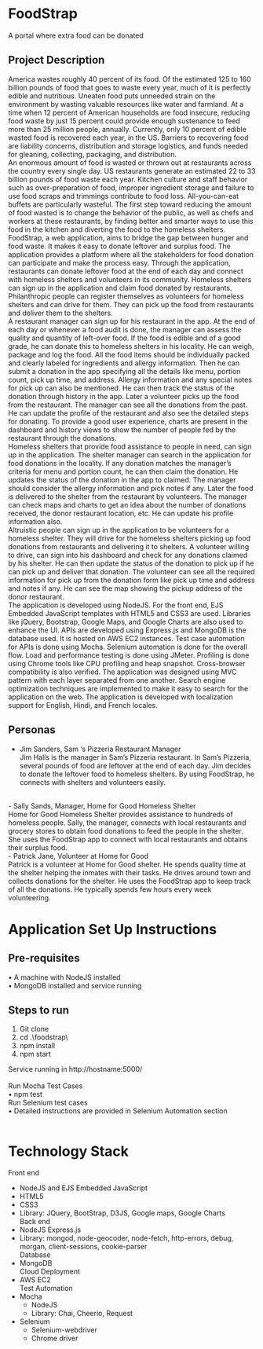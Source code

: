# FoodStrap
A portal where extra food can be donated

## Project Description
America wastes roughly 40 percent of its food. Of the estimated 125 to 160 billion pounds of food that goes to waste every year, much of it is perfectly edible and nutritious. Uneaten food puts unneeded strain on the environment by wasting valuable resources like water and farmland. At a time when 12 percent of American households are food insecure, reducing food waste by just 15 percent could provide enough sustenance to feed more than 25 million people, annually. Currently, only 10 percent of edible wasted food is recovered each year, in the US. Barriers to recovering food are liability concerns, distribution and storage logistics, and funds needed for gleaning, collecting, packaging, and distribution.<br>
An enormous amount of food is wasted or thrown out at restaurants across the country every single day. US restaurants generate an estimated 22 to 33 billion pounds of food waste each year. Kitchen culture and staff behavior such as over-preparation of food, improper ingredient storage and failure to use food scraps and trimmings contribute to food loss. All-you-can-eat buffets are particularly wasteful. The first step toward reducing the amount of food wasted is to change the behavior of the public, as well as chefs and workers at these restaurants, by finding better and smarter ways to use this food in the kitchen and diverting the food to the homeless shelters.<br>
FoodStrap, a web application, aims to bridge the gap between hunger and food waste. It makes it easy to donate leftover and surplus food. The application provides a platform where all the stakeholders for food donation can participate and make the process easy. Through the application, restaurants can donate leftover food at the end of each day and connect with homeless shelters and volunteers in its community. Homeless shelters can sign up in the application and claim food donated by restaurants. Philanthropic people can register themselves as volunteers for homeless shelters and can drive for them. They can pick up the food from restaurants and deliver them to the shelters.<br>
A restaurant manager can sign up for his restaurant in the app. At the end of each day or whenever a food audit is done, the manager can assess the quality and quantity of left-over food. If the food is edible and of a good grade, he can donate this to homeless shelters in his locality. He can weigh, package and log the food. All the food items should be individually packed and clearly labeled for ingredients and allergy information. Then he can submit a donation in the app specifying all the details like menu, portion count, pick up time, and address. Allergy information and any special notes for pick up can also be mentioned. He can then track the status of the donation through history in the app. Later a volunteer picks up the food from the restaurant. The manager can see all the donations from the past. He can update the profile of the restaurant and also see the detailed steps for donating. To provide a good user experience, charts are present in the dashboard and history views to show the number of people fed by the restaurant through the donations.<br>
Homeless shelters that provide food assistance to people in need, can sign up in the application. The shelter manager can search in the application for food donations in the locality. If any donation matches the manager’s criteria for menu and portion count, he can then claim the donation. He updates the status of the donation in the app to claimed. The manager should consider the allergy information and pick notes if any. Later the food is delivered to the shelter from the restaurant by volunteers. The manager can check maps and charts to get an idea about the number of donations received, the donor restaurant location, etc. He can update his profile information also.<br>
Altruistic people can sign up in the application to be volunteers for a homeless shelter. They will drive for the homeless shelters picking up food donations from restaurants and delivering it to shelters. A volunteer willing to drive, can sign into his dashboard and check for any donations claimed by his shelter. He can then update the status of the donation to pick up if he can pick up and deliver that donation. The volunteer can see all the required information for pick up from the donation form like pick up time and address and notes if any. He can see the map showing the pickup address of the donor restaurant.<br>
The application is developed using NodeJS. For the front end, EJS Embedded JavaScript templates with HTML5 and CSS3 are used. Libraries like jQuery, Bootstrap, Google Maps, and Google Charts are also used to enhance the UI. APIs are developed using Express.js and MongoDB is the database used. It is hosted on AWS EC2 instances. Test case automation for APIs is done using Mocha. Selenium automation is done for the overall flow. Load and performance testing is done using JMeter. Profiling is done using Chrome tools like CPU profiling and heap snapshot. Cross-browser compatibility is also verified. The application was designed using MVC pattern with each layer separated from one another. Search engine optimization techniques are implemented to make it easy to search for the application on the web. The application is developed with localization support for English, Hindi, and French locales.<br>

## Personas
- Jim Sanders, Sam ‘s Pizzeria Restaurant Manager<br>
Jim Halls is the manager in Sam’s Pizzeria restaurant.  In Sam’s Pizzeria, several pounds of food are leftover at the end of each day. Jim decides to donate the leftover food to homeless shelters. By using FoodStrap, he connects with shelters and volunteers easily.
<br>
- Sally Sands, Manager, Home for Good Homeless Shelter<br>
Home for Good Homeless Shelter provides assistance to hundreds of homeless people. Sally, the manager, connects with local restaurants and grocery stores to obtain food donations to feed the people in the shelter. She uses the FoodStrap app to connect with local restaurants and obtains their surplus food.
<br>
- Patrick Jane, Volunteer at Home for Good <br>
Patrick is a volunteer at Home for Good shelter. He spends quality time at the shelter helping the inmates with their tasks. He drives around town and collects donations for the shelter. He uses the FoodStrap app to keep track of all the donations. He typically spends few hours every week volunteering.
<br>

# Application Set Up Instructions
## Pre-requisites
• A machine with NodeJS installed<br>
• MongoDB installed and service running

## Steps to run
1. Git clone
2. cd .\foodstrap\
3. npm install
4. npm start

Service running in http://hostname:5000/
  <br><br>
Run Mocha Test Cases <br>
• npm test<br>
Run Selenium test cases<br>
• Detailed instructions are provided in Selenium Automation section<br><br>

# Technology Stack
Front end<br>
  - NodeJS and EJS Embedded JavaScript
  - HTML5
  - CSS3
  - Library: JQuery, BootStrap, D3JS, Google maps, Google Charts
<br>Back end<br>
  - NodeJS Express.js
  - Library: mongod, node-geocoder, node-fetch, http-errors, debug, morgan, client-sessions, cookie-parser
<br>Database <br>
- MongoDB
<br>Cloud Deployment <br>
- AWS EC2
<br>Test Automation <br>
- Mocha
	- NodeJS
	- Library: Chai, Cheerio, Request
- Selenium
	- Selenium-webdriver
	- Chrome driver
